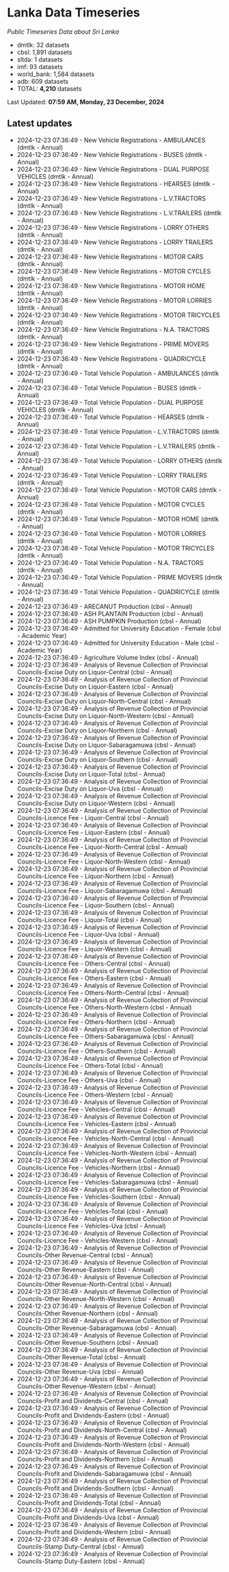 # Lanka Data Timeseries
*Public Timeseries Data about Sri Lanka*

* dmtlk: 32 datasets
* cbsl: 1,891 datasets
* sltda: 1 datasets
* imf: 93 datasets
* world_bank: 1,584 datasets
* adb: 609 datasets
* TOTAL: **4,210** datasets

Last Updated: **07:59 AM, Monday, 23 December, 2024**

## Latest updates

* 2024-12-23 07:36:49 - New Vehicle Registrations - AMBULANCES (dmtlk - Annual)
* 2024-12-23 07:36:49 - New Vehicle Registrations - BUSES (dmtlk - Annual)
* 2024-12-23 07:36:49 - New Vehicle Registrations - DUAL PURPOSE VEHICLES (dmtlk - Annual)
* 2024-12-23 07:36:49 - New Vehicle Registrations - HEARSES (dmtlk - Annual)
* 2024-12-23 07:36:49 - New Vehicle Registrations - L.V.TRACTORS (dmtlk - Annual)
* 2024-12-23 07:36:49 - New Vehicle Registrations - L.V.TRAILERS (dmtlk - Annual)
* 2024-12-23 07:36:49 - New Vehicle Registrations - LORRY OTHERS (dmtlk - Annual)
* 2024-12-23 07:36:49 - New Vehicle Registrations - LORRY TRAILERS (dmtlk - Annual)
* 2024-12-23 07:36:49 - New Vehicle Registrations - MOTOR CARS (dmtlk - Annual)
* 2024-12-23 07:36:49 - New Vehicle Registrations - MOTOR CYCLES (dmtlk - Annual)
* 2024-12-23 07:36:49 - New Vehicle Registrations - MOTOR HOME (dmtlk - Annual)
* 2024-12-23 07:36:49 - New Vehicle Registrations - MOTOR LORRIES (dmtlk - Annual)
* 2024-12-23 07:36:49 - New Vehicle Registrations - MOTOR TRICYCLES (dmtlk - Annual)
* 2024-12-23 07:36:49 - New Vehicle Registrations - N.A. TRACTORS (dmtlk - Annual)
* 2024-12-23 07:36:49 - New Vehicle Registrations - PRIME MOVERS (dmtlk - Annual)
* 2024-12-23 07:36:49 - New Vehicle Registrations - QUADRICYCLE (dmtlk - Annual)
* 2024-12-23 07:36:49 - Total Vehicle Population - AMBULANCES (dmtlk - Annual)
* 2024-12-23 07:36:49 - Total Vehicle Population - BUSES (dmtlk - Annual)
* 2024-12-23 07:36:49 - Total Vehicle Population - DUAL PURPOSE VEHICLES (dmtlk - Annual)
* 2024-12-23 07:36:49 - Total Vehicle Population - HEARSES (dmtlk - Annual)
* 2024-12-23 07:36:49 - Total Vehicle Population - L.V.TRACTORS (dmtlk - Annual)
* 2024-12-23 07:36:49 - Total Vehicle Population - L.V.TRAILERS (dmtlk - Annual)
* 2024-12-23 07:36:49 - Total Vehicle Population - LORRY OTHERS (dmtlk - Annual)
* 2024-12-23 07:36:49 - Total Vehicle Population - LORRY TRAILERS (dmtlk - Annual)
* 2024-12-23 07:36:49 - Total Vehicle Population - MOTOR CARS (dmtlk - Annual)
* 2024-12-23 07:36:49 - Total Vehicle Population - MOTOR CYCLES (dmtlk - Annual)
* 2024-12-23 07:36:49 - Total Vehicle Population - MOTOR HOME (dmtlk - Annual)
* 2024-12-23 07:36:49 - Total Vehicle Population - MOTOR LORRIES (dmtlk - Annual)
* 2024-12-23 07:36:49 - Total Vehicle Population - MOTOR TRICYCLES (dmtlk - Annual)
* 2024-12-23 07:36:49 - Total Vehicle Population - N.A. TRACTORS (dmtlk - Annual)
* 2024-12-23 07:36:49 - Total Vehicle Population - PRIME MOVERS (dmtlk - Annual)
* 2024-12-23 07:36:49 - Total Vehicle Population - QUADRICYCLE (dmtlk - Annual)
* 2024-12-23 07:36:49 - ARECANUT Production (cbsl - Annual)
* 2024-12-23 07:36:49 - ASH PLANTAIN Production (cbsl - Annual)
* 2024-12-23 07:36:49 - ASH PUMPKIN Production (cbsl - Annual)
* 2024-12-23 07:36:49 - Admitted for University Education - Female (cbsl - Academic Year)
* 2024-12-23 07:36:49 - Admitted for University Education - Male (cbsl - Academic Year)
* 2024-12-23 07:36:49 - Agriculture Volume Index (cbsl - Annual)
* 2024-12-23 07:36:49 - Analysis of Revenue Collection of Provincial Councils-Excise Duty on Liquor-Central (cbsl - Annual)
* 2024-12-23 07:36:49 - Analysis of Revenue Collection of Provincial Councils-Excise Duty on Liquor-Eastern (cbsl - Annual)
* 2024-12-23 07:36:49 - Analysis of Revenue Collection of Provincial Councils-Excise Duty on Liquor-North-Central (cbsl - Annual)
* 2024-12-23 07:36:49 - Analysis of Revenue Collection of Provincial Councils-Excise Duty on Liquor-North-Western (cbsl - Annual)
* 2024-12-23 07:36:49 - Analysis of Revenue Collection of Provincial Councils-Excise Duty on Liquor-Northern (cbsl - Annual)
* 2024-12-23 07:36:49 - Analysis of Revenue Collection of Provincial Councils-Excise Duty on Liquor-Sabaragamuwa (cbsl - Annual)
* 2024-12-23 07:36:49 - Analysis of Revenue Collection of Provincial Councils-Excise Duty on Liquor-Southern (cbsl - Annual)
* 2024-12-23 07:36:49 - Analysis of Revenue Collection of Provincial Councils-Excise Duty on Liquor-Total (cbsl - Annual)
* 2024-12-23 07:36:49 - Analysis of Revenue Collection of Provincial Councils-Excise Duty on Liquor-Uva (cbsl - Annual)
* 2024-12-23 07:36:49 - Analysis of Revenue Collection of Provincial Councils-Excise Duty on Liquor-Western (cbsl - Annual)
* 2024-12-23 07:36:49 - Analysis of Revenue Collection of Provincial Councils-Licence Fee - Liquor-Central (cbsl - Annual)
* 2024-12-23 07:36:49 - Analysis of Revenue Collection of Provincial Councils-Licence Fee - Liquor-Eastern (cbsl - Annual)
* 2024-12-23 07:36:49 - Analysis of Revenue Collection of Provincial Councils-Licence Fee - Liquor-North-Central (cbsl - Annual)
* 2024-12-23 07:36:49 - Analysis of Revenue Collection of Provincial Councils-Licence Fee - Liquor-North-Western (cbsl - Annual)
* 2024-12-23 07:36:49 - Analysis of Revenue Collection of Provincial Councils-Licence Fee - Liquor-Northern (cbsl - Annual)
* 2024-12-23 07:36:49 - Analysis of Revenue Collection of Provincial Councils-Licence Fee - Liquor-Sabaragamuwa (cbsl - Annual)
* 2024-12-23 07:36:49 - Analysis of Revenue Collection of Provincial Councils-Licence Fee - Liquor-Southern (cbsl - Annual)
* 2024-12-23 07:36:49 - Analysis of Revenue Collection of Provincial Councils-Licence Fee - Liquor-Total (cbsl - Annual)
* 2024-12-23 07:36:49 - Analysis of Revenue Collection of Provincial Councils-Licence Fee - Liquor-Uva (cbsl - Annual)
* 2024-12-23 07:36:49 - Analysis of Revenue Collection of Provincial Councils-Licence Fee - Liquor-Western (cbsl - Annual)
* 2024-12-23 07:36:49 - Analysis of Revenue Collection of Provincial Councils-Licence Fee - Others-Central (cbsl - Annual)
* 2024-12-23 07:36:49 - Analysis of Revenue Collection of Provincial Councils-Licence Fee - Others-Eastern (cbsl - Annual)
* 2024-12-23 07:36:49 - Analysis of Revenue Collection of Provincial Councils-Licence Fee - Others-North-Central (cbsl - Annual)
* 2024-12-23 07:36:49 - Analysis of Revenue Collection of Provincial Councils-Licence Fee - Others-North-Western (cbsl - Annual)
* 2024-12-23 07:36:49 - Analysis of Revenue Collection of Provincial Councils-Licence Fee - Others-Northern (cbsl - Annual)
* 2024-12-23 07:36:49 - Analysis of Revenue Collection of Provincial Councils-Licence Fee - Others-Sabaragamuwa (cbsl - Annual)
* 2024-12-23 07:36:49 - Analysis of Revenue Collection of Provincial Councils-Licence Fee - Others-Southern (cbsl - Annual)
* 2024-12-23 07:36:49 - Analysis of Revenue Collection of Provincial Councils-Licence Fee - Others-Total (cbsl - Annual)
* 2024-12-23 07:36:49 - Analysis of Revenue Collection of Provincial Councils-Licence Fee - Others-Uva (cbsl - Annual)
* 2024-12-23 07:36:49 - Analysis of Revenue Collection of Provincial Councils-Licence Fee - Others-Western (cbsl - Annual)
* 2024-12-23 07:36:49 - Analysis of Revenue Collection of Provincial Councils-Licence Fee - Vehicles-Central (cbsl - Annual)
* 2024-12-23 07:36:49 - Analysis of Revenue Collection of Provincial Councils-Licence Fee - Vehicles-Eastern (cbsl - Annual)
* 2024-12-23 07:36:49 - Analysis of Revenue Collection of Provincial Councils-Licence Fee - Vehicles-North-Central (cbsl - Annual)
* 2024-12-23 07:36:49 - Analysis of Revenue Collection of Provincial Councils-Licence Fee - Vehicles-North-Western (cbsl - Annual)
* 2024-12-23 07:36:49 - Analysis of Revenue Collection of Provincial Councils-Licence Fee - Vehicles-Northern (cbsl - Annual)
* 2024-12-23 07:36:49 - Analysis of Revenue Collection of Provincial Councils-Licence Fee - Vehicles-Sabaragamuwa (cbsl - Annual)
* 2024-12-23 07:36:49 - Analysis of Revenue Collection of Provincial Councils-Licence Fee - Vehicles-Southern (cbsl - Annual)
* 2024-12-23 07:36:49 - Analysis of Revenue Collection of Provincial Councils-Licence Fee - Vehicles-Total (cbsl - Annual)
* 2024-12-23 07:36:49 - Analysis of Revenue Collection of Provincial Councils-Licence Fee - Vehicles-Uva (cbsl - Annual)
* 2024-12-23 07:36:49 - Analysis of Revenue Collection of Provincial Councils-Licence Fee - Vehicles-Western (cbsl - Annual)
* 2024-12-23 07:36:49 - Analysis of Revenue Collection of Provincial Councils-Other Revenue-Central (cbsl - Annual)
* 2024-12-23 07:36:49 - Analysis of Revenue Collection of Provincial Councils-Other Revenue-Eastern (cbsl - Annual)
* 2024-12-23 07:36:49 - Analysis of Revenue Collection of Provincial Councils-Other Revenue-North-Central (cbsl - Annual)
* 2024-12-23 07:36:49 - Analysis of Revenue Collection of Provincial Councils-Other Revenue-North-Western (cbsl - Annual)
* 2024-12-23 07:36:49 - Analysis of Revenue Collection of Provincial Councils-Other Revenue-Northern (cbsl - Annual)
* 2024-12-23 07:36:49 - Analysis of Revenue Collection of Provincial Councils-Other Revenue-Sabaragamuwa (cbsl - Annual)
* 2024-12-23 07:36:49 - Analysis of Revenue Collection of Provincial Councils-Other Revenue-Southern (cbsl - Annual)
* 2024-12-23 07:36:49 - Analysis of Revenue Collection of Provincial Councils-Other Revenue-Total (cbsl - Annual)
* 2024-12-23 07:36:49 - Analysis of Revenue Collection of Provincial Councils-Other Revenue-Uva (cbsl - Annual)
* 2024-12-23 07:36:49 - Analysis of Revenue Collection of Provincial Councils-Other Revenue-Western (cbsl - Annual)
* 2024-12-23 07:36:49 - Analysis of Revenue Collection of Provincial Councils-Profit and Dividends-Central (cbsl - Annual)
* 2024-12-23 07:36:49 - Analysis of Revenue Collection of Provincial Councils-Profit and Dividends-Eastern (cbsl - Annual)
* 2024-12-23 07:36:49 - Analysis of Revenue Collection of Provincial Councils-Profit and Dividends-North-Central (cbsl - Annual)
* 2024-12-23 07:36:49 - Analysis of Revenue Collection of Provincial Councils-Profit and Dividends-North-Western (cbsl - Annual)
* 2024-12-23 07:36:49 - Analysis of Revenue Collection of Provincial Councils-Profit and Dividends-Northern (cbsl - Annual)
* 2024-12-23 07:36:49 - Analysis of Revenue Collection of Provincial Councils-Profit and Dividends-Sabaragamuwa (cbsl - Annual)
* 2024-12-23 07:36:49 - Analysis of Revenue Collection of Provincial Councils-Profit and Dividends-Southern (cbsl - Annual)
* 2024-12-23 07:36:49 - Analysis of Revenue Collection of Provincial Councils-Profit and Dividends-Total (cbsl - Annual)
* 2024-12-23 07:36:49 - Analysis of Revenue Collection of Provincial Councils-Profit and Dividends-Uva (cbsl - Annual)
* 2024-12-23 07:36:49 - Analysis of Revenue Collection of Provincial Councils-Profit and Dividends-Western (cbsl - Annual)
* 2024-12-23 07:36:49 - Analysis of Revenue Collection of Provincial Councils-Stamp Duty-Central (cbsl - Annual)
* 2024-12-23 07:36:49 - Analysis of Revenue Collection of Provincial Councils-Stamp Duty-Eastern (cbsl - Annual)